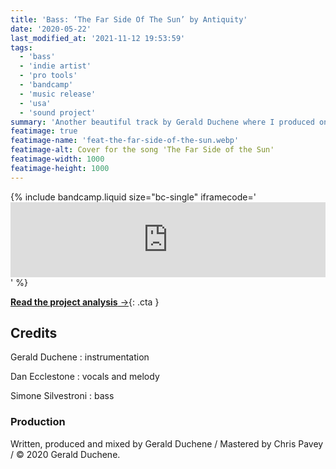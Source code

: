 ```yaml
---
title: 'Bass: ‘The Far Side Of The Sun’ by Antiquity'
date: '2020-05-22'
last_modified_at: '2021-11-12 19:53:59'
tags:
  - 'bass'
  - 'indie artist'
  - 'pro tools'
  - 'bandcamp'
  - 'music release'
  - 'usa'
  - 'sound project'
summary: 'Another beautiful track by Gerald Duchene where I produced one of my most sumptuous fretless bass ever.'
featimage: true
featimage-name: 'feat-the-far-side-of-the-sun.webp'
featimage-alt: Cover for the song 'The Far Side of the Sun'
featimage-width: 1000
featimage-height: 1000
---
```

{% include bandcamp.liquid size="bc-single" iframecode='<iframe style="border: 0; width: 100%; height: 120px;" src="https://bandcamp.com/EmbeddedPlayer/track=2478609134/size=large/bgcol=ffffff/linkcol=333333/tracklist=false/artwork=small/transparent=true/"><a href="https://sessions.antiquity-music.com/track/the-far-side-of-the-sun">The Far Side Of The Sun by Antiquity</a></iframe>' %}

[**Read the project analysis**&nbsp;&rarr;](/blog/producing-bass-remotely/){: .cta }

## Credits

Gerald Duchene
: instrumentation

Dan Ecclestone
: vocals and melody

Simone Silvestroni
: bass

### Production

Written, produced and mixed by Gerald Duchene / Mastered by Chris Pavey / &copy;&nbsp;2020 Gerald Duchene.
